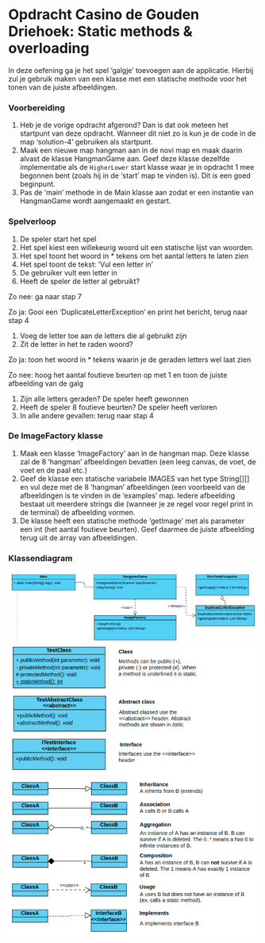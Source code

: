 # **Opdracht Casino de Gouden Driehoek: Static methods & overloading**

In deze oefening ga je het spel ‘galgje’ toevoegen aan de applicatie. Hierbij zul je gebruik maken van een klasse met een statische methode voor het tonen van de juiste afbeeldingen.

### **Voorbereiding**

1. Heb je de vorige opdracht afgerond? Dan is dat ook meteen het startpunt van deze opdracht. Wanneer dit niet zo is kun je de code in de map ‘solution-4’ gebruiken als startpunt.
2. Maak een nieuwe map hangman aan in de novi map en maak daarin alvast de klasse HangmanGame aan. Geef deze klasse dezelfde implementatie als de `HigherLower` start klasse waar je in opdracht 1 mee begonnen bent (zoals hij in de ‘start’ map te vinden is). Dit is een goed beginpunt.
3. Pas de ‘main’ methode in de Main klasse aan zodat er een instantie van HangmanGame wordt aangemaakt en gestart.

### **Spelverloop**

1. De speler start het spel
2. Het spel kiest een willekeurig woord uit een statische lijst van woorden.
3. Het spel toont het woord in * tekens om het aantal letters te laten zien
4. Het spel toont de tekst: ‘Vul een letter in’
5. De gebruiker vult een letter in
6. Heeft de speler de letter al gebruikt?

Zo nee: ga naar stap 7

Zo ja: Gooi een ‘DuplicateLetterException’ en print het bericht, terug naar stap 4

1. Voeg de letter toe aan de letters die al gebruikt zijn
2. Zit de letter in het te raden woord?

Zo ja: toon het woord in * tekens waarin je de geraden letters wel laat zien

Zo nee: hoog het aantal foutieve beurten op met 1 en toon de juiste afbeelding van de galg

1. Zijn alle letters geraden? De speler heeft gewonnen
2. Heeft de speler 8 foutieve beurten? De speler heeft verloren
3. In alle andere gevallen: terug naar stap 4

### **De ImageFactory klasse**

1. Maak een klasse ‘ImageFactory’ aan in de hangman map. Deze klasse zal de 8 ‘hangman’ afbeeldingen bevatten (een leeg canvas, de voet, de voet en de paal etc.)
2. Geef de klasse een statische variabele IMAGES van het type String[][] en vul deze met de 8 ‘hangman’ afbeeldingen (een voorbeeld van de afbeeldingen is te vinden in de ‘examples’ map. Iedere afbeelding bestaat uit meerdere strings die (wanneer je ze regel voor regel print in de terminal) de afbeelding vormen.
3. De klasse heeft een statische methode ‘getImage’ met als parameter een int (het aantal foutieve beurten). Geef daarmee de juiste afbeelding terug uit de array van afbeeldingen.

### **Klassendiagram**
![klassendiagram hangman](../assets/klassendiagram_hangman.png)
![UML diagram](../assets/uml-klassendigram.png)